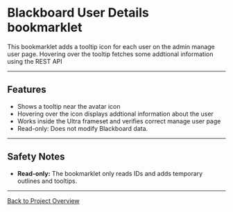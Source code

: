 # Blackboard User Details bookmarklet

This bookmarklet adds a tooltip icon for each user on the admin manage user page. 
Hovering over the tooltip fetches some addtional information using the REST API

---

## Features

- Shows a tooltip near the avatar icon
- Hovering over the icon displays addtional information about the user
- Works inside the Ultra frameset and verifies correct manage user page 
- Read-only: Does not modify Blackboard data.

---

## Safety Notes

- **Read-only:** The bookmarklet only reads IDs and adds temporary outlines and tooltips.

---

[Back to Project Overview](../README.md)